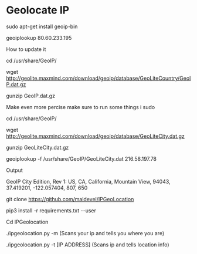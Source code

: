 Geolocate IP
============

sudo apt-get install geoip-bin

geoiplookup 80.60.233.195

How to update it

cd /usr/share/GeoIP/

wget
http://geolite.maxmind.com/download/geoip/database/GeoLiteCountry/GeoIP.dat.gz

gunzip GeoIP.dat.gz

Make even more percise make sure to run some things i sudo

cd /usr/share/GeoIP/

wget <http://geolite.maxmind.com/download/geoip/database/GeoLiteCity.dat.gz>

gunzip GeoLiteCity.dat.gz

geoiplookup -f /usr/share/GeoIP/GeoLiteCity.dat 216.58.197.78

Output

GeoIP City Edition, Rev 1: US, CA, California, Mountain View, 94043, 37.419201,
-122.057404, 807, 650

git clone <https://github.com/maldevel/IPGeoLocation>

pip3 install -r requirements.txt --user

Cd IPGeolocation

./ipgeolocation.py -m (Scans your ip and tells you where you are)

./ipgeolocation.py -t [IP ADDRESS] (Scans ip and tells location info)

